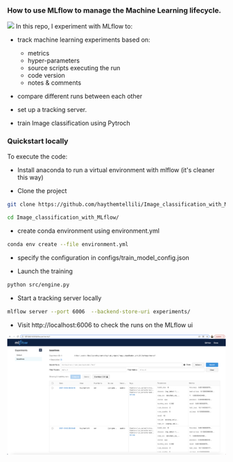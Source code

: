 ### How to use MLflow to manage the Machine Learning lifecycle.
![](https://miro.medium.com/max/1000/1*0zMGy7YdRhuSA3X2ymqotg.jpeg)
In this repo, I experiment with MLflow to:

- track machine learning experiments based on:

  - metrics
  - hyper-parameters
  - source scripts executing the run
  - code version
  - notes & comments

- compare different runs between each other
- set up a tracking server.
- train Image classification using Pytroch

### Quickstart locally

To execute the code:

- Install anaconda to run a virtual environment with mlflow (it's cleaner this way)

- Clone the project

```bash
git clone https://github.com/haythemtellili/Image_classification_with_MLflow.git
```

```bash
cd Image_classification_with_MLflow/
```

- create conda environment using environment.yml

```bash
conda env create --file environment.yml
```

- specify the configuration in configs/train_model_config.json

- Launch the training

```bash
python src/engine.py
```
- Start a tracking server locally

```bash
mlflow server --port 6006  --backend-store-uri experiments/
```

- Visit http://localhost:6006 to check the runs on the MLflow ui

![](./data/screen.png)

